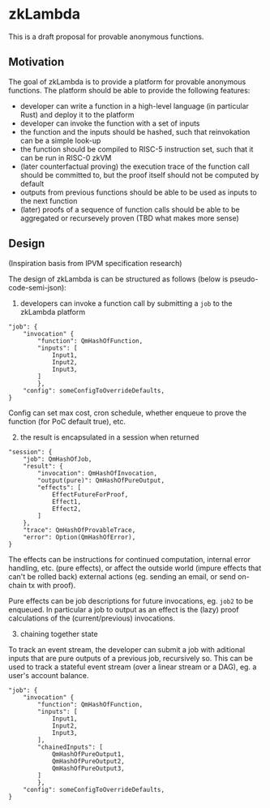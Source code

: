 # zkLambda

This is a draft proposal for provable anonymous functions.

## Motivation

The goal of zkLambda is to provide a platform for provable anonymous functions. The platform should be able to provide the following features:
- developer can write a function in a high-level language (in particular Rust) and deploy it to the platform
- developer can invoke the function with a set of inputs
- the function and the inputs should be hashed, such that reinvokation can be a simple look-up
- the function should be compiled to RISC-5 instruction set, such that it can be run in RISC-0 zkVM
- (later counterfactual proving) the execution trace of the function call should be committed to, but the proof itself should not be computed by default
- outputs from previous functions should be able to be used as inputs to the next function
- (later) proofs of a sequence of function calls should be able to be aggregated or recursevely proven (TBD what makes more sense)

## Design

(Inspiration basis from IPVM specification research)

The design of zkLambda is can be structured as follows (below is pseudo-code-semi-json):

1. developers can invoke a function call by submitting a `job` to the zkLambda platform
```ipld
"job": {
    "invocation" {
        "function": QmHashOfFunction,
        "inputs": [
            Input1,
            Input2,
            Input3,
        ]
        },
    "config": someConfigToOverrideDefaults,
}
```

Config can set max cost, cron schedule, whether enqueue to prove the function (for PoC default true), etc.

2. the result is encapsulated in a session when returned
```ipld
"session": {
    "job": QmHashOfJob,
    "result": {
        "invocation": QmHashOfInvocation,
        "output(pure)": QmHashOfPureOutput,
        "effects": [
            EffectFutureForProof,
            Effect1,
            Effect2,
        ]
    },
    "trace": QmHashOfProvableTrace,
    "error": Option(QmHashOfError),
}
```

The effects can be instructions for continued computation, internal error handling, etc. (pure effects), or affect the outside world (impure effects that can't be rolled back) external actions (eg. sending an email, or send on-chain tx with proof).

Pure effects can be job descriptions for future invocations, eg. `job2` to be enqueued. In particular a job to output as an effect is the (lazy) proof calculations of the (current/previous) invocations.

3. chaining together state

To track an event stream, the developer can submit a job with aditional inputs that are pure outputs of a previous job, recursively so. This can be used to track a stateful event stream (over a linear stream or a DAG), eg. a user's account balance.

```ipld
"job": {
    "invocation" {
        "function": QmHashOfFunction,
        "inputs": [
            Input1,
            Input2,
            Input3,
        ],
        "chainedInputs": [
            QmHashOfPureOutput1,
            QmHashOfPureOutput2,
            QmHashOfPureOutput3,
        ]
        },
    "config": someConfigToOverrideDefaults,
}
```